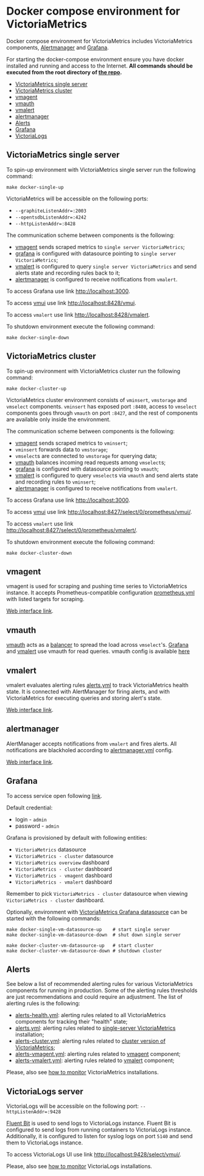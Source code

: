 # Docker compose environment for VictoriaMetrics

Docker compose environment for VictoriaMetrics includes VictoriaMetrics components,
[Alertmanager](https://prometheus.io/docs/alerting/latest/alertmanager/) 
and [Grafana](https://grafana.com/).

For starting the docker-compose environment ensure you have docker installed and running and access to the Internet.
**All commands should be executed from the root directory of [the repo](https://github.com/VictoriaMetrics/VictoriaMetrics).**

* [VictoriaMetrics single server](#victoriametrics-single-server)
* [VictoriaMetrics cluster](#victoriametrics-cluster)
* [vmagent](#vmagent)
* [vmauth](#vmauth)
* [vmalert](#vmalert)
* [alertmanager](#alertmanager)
* [Alerts](#alerts)
* [Grafana](#grafana)
* [VictoriaLogs](#victoriaLogs-server)


## VictoriaMetrics single server

To spin-up environment with VictoriaMetrics single server run the following command:
```
make docker-single-up 
```

VictoriaMetrics will be accessible on the following ports:

* `--graphiteListenAddr=:2003`
* `--opentsdbListenAddr=:4242`
* `--httpListenAddr=:8428`

The communication scheme between components is the following:
* [vmagent](#vmagent) sends scraped metrics to `single server VictoriaMetrics`;
* [grafana](#grafana) is configured with datasource pointing to `single server VictoriaMetrics`;
* [vmalert](#vmalert) is configured to query `single server VictoriaMetrics` and send alerts state
  and recording rules back to it;
* [alertmanager](#alertmanager) is configured to receive notifications from `vmalert`.

To access Grafana use link [http://localhost:3000](http://localhost:3000).

To access [vmui](https://docs.victoriametrics.com/Single-server-VictoriaMetrics.html#vmui)
use link [http://localhost:8428/vmui](http://localhost:8428/vmui).

To access `vmalert` use link [http://localhost:8428/vmalert](http://localhost:8428/vmalert/).

To shutdown environment execute the following command:
```
make docker-single-down
```


## VictoriaMetrics cluster

To spin-up environment with VictoriaMetrics cluster run the following command:
```
make docker-cluster-up
```

VictoriaMetrics cluster environment consists of `vminsert`, `vmstorage` and `vmselect` components.
`vminsert` has exposed port `:8480`, access to `vmselect` components goes through `vmauth` on port `:8427`,
and the rest of components are available only inside the environment.

The communication scheme between components is the following:
* [vmagent](#vmagent) sends scraped metrics to `vminsert`;
* `vminsert` forwards data to `vmstorage`;
* `vmselect`s are connected to `vmstorage` for querying data;
* [vmauth](#vmauth) balances incoming read requests among `vmselect`s;
* [grafana](#grafana) is configured with datasource pointing to `vmauth`;
* [vmalert](#vmalert) is configured to query `vmselect`s via `vmauth` and send alerts state
  and recording rules to `vminsert`;
* [alertmanager](#alertmanager) is configured to receive notifications from `vmalert`.

To access Grafana use link [http://localhost:3000](http://localhost:3000).

To access [vmui](https://docs.victoriametrics.com/Single-server-VictoriaMetrics.html#vmui)
use link [http://localhost:8427/select/0/prometheus/vmui/](http://localhost:8427/select/0/prometheus/vmui/).

To access `vmalert` use link [http://localhost:8427/select/0/prometheus/vmalert/](http://localhost:8427/select/0/prometheus/vmalert/).

To shutdown environment execute the following command:
```
make docker-cluster-down
```

## vmagent

vmagent is used for scraping and pushing time series to VictoriaMetrics instance. 
It accepts Prometheus-compatible configuration [prometheus.yml](https://github.com/VictoriaMetrics/VictoriaMetrics/blob/master/deployment/docker/prometheus.yml)
with listed targets for scraping.

[Web interface link](http://localhost:8429/).

## vmauth

[vmauth](https://docs.victoriametrics.com/vmauth.html) acts as a [balancer](https://docs.victoriametrics.com/vmauth.html#load-balancing)
to spread the load across `vmselect`'s. [Grafana](#grafana) and [vmalert](#vmalert) use vmauth for read queries.
vmauth config is available [here](ttps://github.com/VictoriaMetrics/VictoriaMetrics/blob/master/deployment/docker/auth-cluster.yml)


## vmalert

vmalert evaluates alerting rules [alerts.yml](https://github.com/VictoriaMetrics/VictoriaMetrics/blob/master/deployment/docker/alerts.yml)
to track VictoriaMetrics health state. It is connected with AlertManager for firing alerts,
and with VictoriaMetrics for executing queries and storing alert's state.

[Web interface link](http://localhost:8880/).

## alertmanager

AlertManager accepts notifications from `vmalert` and fires alerts.
All notifications are blackholed according to [alertmanager.yml](https://github.com/VictoriaMetrics/VictoriaMetrics/blob/master/deployment/docker/alertmanager.yml) config.

[Web interface link](http://localhost:9093/).

## Grafana

To access service open following [link](http://localhost:3000).

Default credential:

* login - `admin`
* password - `admin`

Grafana is provisioned by default with following entities:

* `VictoriaMetrics` datasource
* `VictoriaMetrics - cluster` datasource
* `VictoriaMetrics overview` dashboard
* `VictoriaMetrics - cluster` dashboard
* `VictoriaMetrics - vmagent` dashboard
* `VictoriaMetrics - vmalert` dashboard

Remember to pick `VictoriaMetrics - cluster` datasource when viewing `VictoriaMetrics - cluster` dashboard.

Optionally, environment with [VictoriaMetrics Grafana datasource](https://github.com/VictoriaMetrics/grafana-datasource)
can be started with the following commands:
```
make docker-single-vm-datasource-up    # start single server
make docker-single-vm-datasource-down  # shut down single server

make docker-cluster-vm-datasource-up   # start cluster
make docker-cluster-vm-datasource-down # shutdown cluster
```

## Alerts

See below a list of recommended alerting rules for various VictoriaMetrics components for running in production. 
Some of the alerting rules thresholds are just recommendations and could require an adjustment. The list
of alerting rules is the following:
* [alerts-health.yml](https://github.com/VictoriaMetrics/VictoriaMetrics/blob/master/deployment/docker/alerts-health.yml):
  alerting rules related to all VictoriaMetrics components for tracking their "health" state; 
* [alerts.yml](https://github.com/VictoriaMetrics/VictoriaMetrics/blob/master/deployment/docker/alerts.yml):
  alerting rules related to [single-server VictoriaMetrics](https://docs.victoriametrics.com/Single-server-VictoriaMetrics.html) installation;
* [alerts-cluster.yml](https://github.com/VictoriaMetrics/VictoriaMetrics/blob/master/deployment/docker/alerts-cluster.yml):
  alerting rules related to [cluster version of VictoriaMetrics](https://docs.victoriametrics.com/Cluster-VictoriaMetrics.html);
* [alerts-vmagent.yml](https://github.com/VictoriaMetrics/VictoriaMetrics/blob/master/deployment/docker/alerts-vmagent.yml):
  alerting rules related to [vmagent](https://docs.victoriametrics.com/vmagent.html) component;
* [alerts-vmalert.yml](https://github.com/VictoriaMetrics/VictoriaMetrics/blob/master/deployment/docker/alerts-vmalert.yml):
  alerting rules related to [vmalert](https://docs.victoriametrics.com/vmalert.html) component;

Please, also see [how to monitor](https://docs.victoriametrics.com/Single-server-VictoriaMetrics.html#monitoring) 
VictoriaMetrics installations.

## VictoriaLogs server

VictoriaLogs will be accessible on the following port: `--httpListenAddr=:9428`

[Fluent Bit](https://docs.fluentbit.io/manual) is used to send logs to VictoriaLogs instance.
Fluent Bit is configured to send logs from running containers to VictoriaLogs instance.
Additionally, it is configured to listen for syslog logs on port `5140` and send them to VictoriaLogs instance.

To access VictoriaLogs UI use link [http://localhost:9428/select/vmui/](http://localhost:9428/select/vmui/).

Please, also see [how to monitor](https://docs.victoriametrics.com/VictoriaLogs/#monitoring) 
VictoriaLogs installations.
